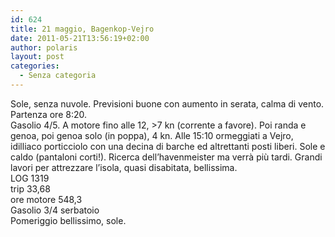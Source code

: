 ```yaml
---
id: 624
title: 21 maggio, Bagenkop-Vejro
date: 2011-05-21T13:56:19+02:00
author: polaris
layout: post
categories:
  - Senza categoria
---
```

Sole, senza nuvole. Previsioni buone con aumento in serata, calma di vento. Partenza ore 8:20.  
Gasolio 4/5. A motore fino alle 12, >7 kn (corrente a favore). Poi randa e genoa, poi genoa solo (in poppa), 4 kn. Alle 15:10 ormeggiati a Vejro, idilliaco porticciolo con una decina di barche ed altrettanti posti liberi. Sole e caldo (pantaloni corti!). Ricerca dell&#8217;havenmeister ma verrà più tardi. Grandi lavori per attrezzare l&#8217;isola, quasi disabitata, bellissima.  
LOG 1319  
trip 33,68  
ore motore 548,3  
Gasolio 3/4 serbatoio  
Pomeriggio bellissimo, sole.